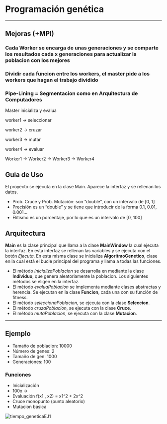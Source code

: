 # Programación genética

---

## Mejoras (+MPI)

### Cada Worker se encarga de unas generaciones y se comparte los resultados cada x generaciones para actualizar la poblacion con los mejores

### Dividir cada funcion entre los workers, el master pide a los workers que hagan el trabajo dividido

### Pipe-Lining = Segmentacion como en Arquitectura de Computadores

Master inicializa y evalua

worker1 -> seleccionar

worker2 -> cruzar

worker3 -> mutar

worker4 -> evaluar


Worker1 -> Worker2 -> Worker3 -> Worker4



## Guia de Uso
El proyecto se ejecuta en la clase Main. Aparece la interfaz y se rellenan los datos. 
- Prob. Cruce y Prob. Mutación: son “double”, con un intervalo de [0, 1]
- Precisión es un “double” y se tiene que introducir de la forma 0.1, 0.01, 0.001…
- Elitismo es un porcentaje, por lo que es un intervalo de [0, 100]


## Arquitectura
__Main__ es la clase principal que llama a la clase __MainWindow__ la cual ejecuta la interfaz.
En esta interfaz se rellenan las variables y se ejecuta con el botón _Ejecuta_. En esta misma clase se inicializa __AlgoritmoGenetico__, clase en la cual está el bucle principal del programa y llama a todas las funciones.

- El método _InicializaPoblacion_ se desarrolla en mediante la clase __Individuo__, que genera aleatoriamente la poblacion.
Los siguientes métodos se eligen en la interfaz.
- El método _evaluaPoblacion_ se implementa mediante clases abstractas y herencia. Se ejecutan en la clase __Funcion__, cada una con su función de fitness.
- El método _seleccionaPoblacion_, se ejecuta con la clase __Seleccion__.
- El método _cruzaPoblacion_, se ejecuta con la clase __Cruce__.
- El método _mutaPoblacion_, se ejecuta con la clase __Mutacion__.


---

## Ejemplo
- Tamaño de poblacion: 10000
- Número de genes: 2
- Tamaño de gen: 1000
- Generaciones: 100

### Funciones
- Inicialización
- 100x ->
- Evaluación f(x1 , x2) = x1^2 + 2x^2
- Cruce monopunto (punto aleatorio)
- Mutacion  básica

![tiempo_geneticaEJ1](https://github.com/Danipiza/TFG/assets/98972125/4a44ddf2-259a-4eca-9ec0-a427696bb993)
